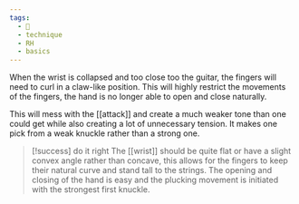 ```yaml
---
tags:
  - 🌲
  - technique
  - RH
  - basics
---
```

When the wrist is collapsed and too close too the guitar, the fingers will need to curl in a claw-like position. This will highly restrict the movements of the fingers, the hand is no longer able to open and close naturally. 

This will mess with the [[attack]] and create a much weaker tone than one could get while also creating a lot of unnecessary tension. It makes one pick from a weak knuckle rather than a strong one. 


> [!success] do it right
> The [[wrist]] should be quite flat or have a slight convex angle rather than concave, this allows for the fingers to keep their natural curve and stand tall to the strings. The opening and closing of the hand is easy and the plucking movement is initiated with the strongest first knuckle. 
